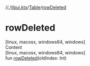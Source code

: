 //[.](../../index.md)/[libui.ktx](../index.md)/[Table](index.md)/[rowDeleted](row-deleted.md)



# rowDeleted  
[linux, macosx, windows64, windows]  
Content  
[linux, macosx, windows64, windows]  
fun [rowDeleted](row-deleted.md)(oldIndex: Int)  




